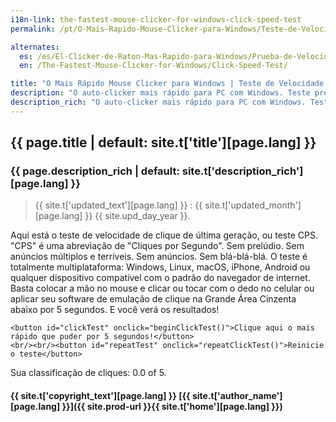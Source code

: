 ```yaml
---
i18n-link: the-fastest-mouse-clicker-for-windows-click-speed-test
permalink: /pt/O-Mais-Rapido-Mouse-Clicker-para-Windows/Teste-de-Velocidade-de-Clique/

alternates:
  es: /es/El-Clicker-de-Raton-Mas-Rapido-para-Windows/Prueba-de-Velocidad-de-Clic/
  en: /The-Fastest-Mouse-Clicker-for-Windows/Click-Speed-Test/

title: "O Mais Rápido Mouse Clicker para Windows | Teste de Velocidade de Clique"
description: "O auto-clicker mais rápido para PC com Windows. Teste preciso e exato para sua velocidade de clique, adequado tanto para mãos humanas quanto para software de clique automático"
description_rich: "O auto-clicker mais rápido para PC com Windows. Teste preciso e exato para sua velocidade de clique, adequado tanto para mãos humanas quanto para software de clique automático"
---
```


## {{ page.title | default: site.t['title'][page.lang] }}

### {{ page.description_rich | default: site.t['description_rich'][page.lang] }}

> {{ site.t['updated_text'][page.lang] }} : {{ site.t['updated_month'][page.lang] }} {{ site.upd_day_year }}.

Aqui está o teste de velocidade de clique de última geração, ou teste CPS. "CPS" é uma abreviação de "Cliques por Segundo". Sem prelúdio. Sem anúncios múltiplos e terríveis. Sem anúncios. Sem blá-blá-blá.
O teste é totalmente multiplataforma: Windows, Linux, macOS, iPhone, Android ou qualquer dispositivo compatível com o padrão do navegador de internet.
Basta colocar a mão no mouse e clicar ou tocar com o dedo no celular ou aplicar seu software de emulação de clique na Grande Área Cinzenta abaixo por 5 segundos. E você verá os resultados!


<p id="clickContainer">
<script>
var nClicks = 0;
var nTimer = null;
var clickButon = null;
var clickDivStars = null;
var clickDivStarsText = null;
window.onload = function() {
    clickButon = document.getElementById("clickTest");
    clickDivStars = document.getElementById("clickStars");
    clickDivStarsText = document.getElementById("clickStarsText");
}
repeatClickTest = function () {
    nClicks = 0;
    if (nTimer != null) {
        clearTimeout(nTimer);
        nTimer = null;
    }
    clickButon.textContent = "Clique aqui o mais rápido que puder por 5 segundos!";
    clickButon.onclick = beginClickTest;
    clickDivStars.setAttribute("class", "stars");
    clickDivStars.setAttribute("style", "--rating: 0.0;");
    clickDivStarsText.textContent = "Sua classificação de cliques: 0.0 of 5.";
}
endClickTest = function() {
    clickButon.onclick = null;
    clickButon.textContent = "Sua taxa de cliques é " + (nClicks / 5.0) + " Cliques Por Segundo (CPS).";
    var fStars = (nClicks / 5.0) / 10.0 * 4;
    if (fStars > 5.0)
        fStars = 5.0;
    fStars = fStars.toFixed(1);
    clickDivStars.setAttribute("class", "stars");
    clickDivStars.setAttribute("style", "--rating: " + fStars + ";");
    clickDivStarsText.textContent = "Sua classificação de cliques: " + fStars + " of 5.";
}
beginClickTest = function() {
    ++nClicks;
    clickButon.textContent = "" + nClicks;

    if (nClicks == 1) {
        nTimer = setTimeout(endClickTest, 5000);
    }
}
</script>

    <button id="clickTest" onclick="beginClickTest()">Clique aqui o mais rápido que puder por 5 segundos!</button>
    <br/><br/><button id="repeatTest" onclick="repeatClickTest()">Reinicie o teste</button>
</p>

<p>
<div id="clickStars" class="stars" style="--rating: 0.0;" ></div>
<div id="clickStarsText" class="stars-alt">Sua classificação de cliques: 0.0 of 5.</div>
</p>


#### {{ site.t['copyright_text'][page.lang] }} [{{ site.t['author_name'][page.lang] }}]({{ site.prod-url }}{{ site.t['home'][page.lang] }})
